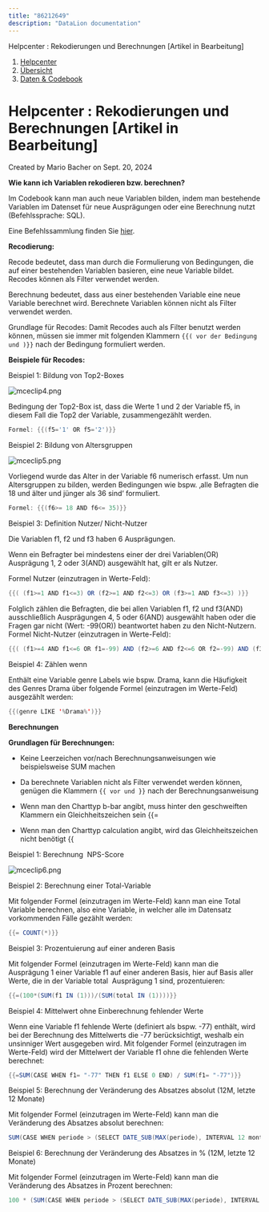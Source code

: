 ```yaml
---
title: "86212649"
description: "DataLion documentation"
---
```


Helpcenter : Rekodierungen und Berechnungen \[Artikel in Bearbeitung\]  

1.  [Helpcenter](index.html)
2.  [Übersicht](2982609.html)
3.  [Daten & Codebook](3440667.html)

# Helpcenter : Rekodierungen und Berechnungen \[Artikel in Bearbeitung\]

Created by Mario Bacher on Sept. 20, 2024

**Wie kann ich Variablen rekodieren bzw. berechnen?**

Im Codebook kann man auch neue Variablen bilden, indem man bestehende Variablen im Datenset für neue Ausprägungen oder eine Berechnung nutzt (Befehlssprache: SQL).

Eine Befehlssammlung finden Sie [hier](https://www.sibilla-egen-schule.de/schule/sch-service/anleit/Befehlssammlung_SQL.pdf).

**Recodierung:**

Recode bedeutet, dass man durch die Formulierung von Bedingungen, die auf einer bestehenden Variablen basieren, eine neue Variable bildet. Recodes können als Filter verwendet werden.

Berechnung bedeutet, dass aus einer bestehenden Variable eine neue Variable berechnet wird. Berechnete Variablen können nicht als Filter verwendet werden.

Grundlage für Recodes: Damit Recodes auch als Filter benutzt werden können, müssen sie immer mit folgenden Klammern `{{( vor der Bedingung und )}}` nach der Bedingung formuliert werden.

**Beispiele für Recodes:**

Beispiel 1: Bildung von Top2-Boxes

![mceclip4.png](/img/86343712.png?width=577)

Bedingung der Top2-Box ist, dass die Werte 1 und 2 der Variable f5, in diesem Fall die Top2 der Variable, zusammengezählt werden.

```java
Formel: {{(f5='1' OR f5='2')}}
```

Beispiel 2: Bildung von Altersgruppen

![mceclip5.png](/img/86343719.png?width=575)

Vorliegend wurde das Alter in der Variable f6 numerisch erfasst. Um nun Altersgruppen zu bilden, werden Bedingungen wie bspw. ‚alle Befragten die 18 und älter und jünger als 36 sind‘ formuliert.

```java
Formel: {{(f6>= 18 AND f6<= 35)}}
```

Beispiel 3: Definition Nutzer/ Nicht-Nutzer

Die Variablen f1, f2 und f3 haben 6 Ausprägungen.

Wenn ein Befragter bei mindestens einer der drei Variablen(OR) Ausprägung 1, 2 oder 3(AND) ausgewählt hat, gilt er als Nutzer.

Formel Nutzer (einzutragen in Werte-Feld):

```java
{{( (f1>=1 AND f1<=3) OR (f2>=1 AND f2<=3) OR (f3>=1 AND f3<=3) )}}
```

Folglich zählen die Befragten, die bei allen Variablen f1, f2 und f3(AND) ausschließlich Ausprägungen 4, 5 oder 6(AND) ausgewählt haben oder die Fragen gar nicht (Wert: -99(OR)) beantwortet haben zu den Nicht-Nutzern.  
Formel Nicht-Nutzer (einzutragen in Werte-Feld):

```java
{{( (f1>=4 AND f1<=6 OR f1=-99) AND (f2>=6 AND f2<=6 OR f2=-99) AND (f3>=4 AND f3<=6 OR f3=-99) )}}
```

Beispiel 4: Zählen wenn

Enthält eine Variable genre Labels wie bspw. Drama, kann die Häufigkeit des Genres Drama über folgende Formel (einzutragen im Werte-Feld) ausgezählt werden:

```java
{{(genre LIKE '%Drama%')}}
```

**Berechnungen**

**Grundlagen für Berechnungen:**

-   Keine Leerzeichen vor/nach Berechnungsanweisungen wie beispielsweise SUM machen
    
-   Da berechnete Variablen nicht als Filter verwendet werden können, genügen die Klammern `{{ vor und }}` nach der Berechnungsanweisung
    
-   Wenn man den Charttyp b-bar angibt, muss hinter den geschweiften Klammern ein Gleichheitszeichen sein {{=
    
-   Wenn man den Charttyp calculation angibt, wird das Gleichheitszeichen nicht benötigt {{
    

Beispiel 1: Berechnung  NPS-Score

![mceclip6.png](/img/86343725.png?width=514)

Beispiel 2: Berechnung einer Total-Variable

Mit folgender Formel (einzutragen im Werte-Feld) kann man eine Total Variable berechnen, also eine Variable, in welcher alle im Datensatz vorkommenden Fälle gezählt werden:

```java
{{= COUNT(*)}}
```

Beispiel 3: Prozentuierung auf einer anderen Basis

Mit folgender Formel (einzutragen im Werte-Feld) kann man die Ausprägung 1 einer Variable f1 auf einer anderen Basis, hier auf Basis aller Werte, die in der Variable total  Ausprägung 1 sind, prozentuieren:

```java
{{=(100*(SUM(f1 IN (1)))/(SUM(total IN (1))))}}
```

Beispiel 4: Mittelwert ohne Einberechnung fehlender Werte

Wenn eine Variable f1 fehlende Werte (definiert als bspw. -77) enthält, wird bei der Berechnung des Mittelwerts die -77 berücksichtigt, weshalb ein unsinniger Wert ausgegeben wird. Mit folgender Formel (einzutragen im Werte-Feld) wird der Mittelwert der Variable f1 ohne die fehlenden Werte berechnet:

```java
{{=SUM(CASE WHEN f1= "-77" THEN f1 ELSE 0 END) / SUM(f1= "-77")}}
```

Beispiel 5: Berechnung der Veränderung des Absatzes absolut (12M, letzte 12 Monate)

Mit folgender Formel (einzutragen im Werte-Feld) kann man die Veränderung des Absatzes absolut berechnen:

```java
SUM(CASE WHEN periode > (SELECT DATE_SUB(MAX(periode), INTERVAL 12 month) FROM dashboard_data_table_10) THEN absatz ELSE 0 end) - SUM(CASE WHEN periode > (SELECT DATE_SUB(MAX(periode), INTERVAL 24 month) FROM dashboard_data_table_10) AND periode < (SELECT DATE_SUB(MAX(periode), INTERVAL 12 month) FROM dashboard_data_table_10) THEN absatz ELSE 0 end)
```

Beispiel 6: Berechnung der Veränderung des Absatzes in % (12M, letzte 12 Monate)

Mit folgender Formel (einzutragen im Werte-Feld) kann man die Veränderung des Absatzes in Prozent berechnen:

```java
100 * (SUM(CASE WHEN periode > (SELECT DATE_SUB(MAX(periode), INTERVAL 12 month) FROM dashboard_
```